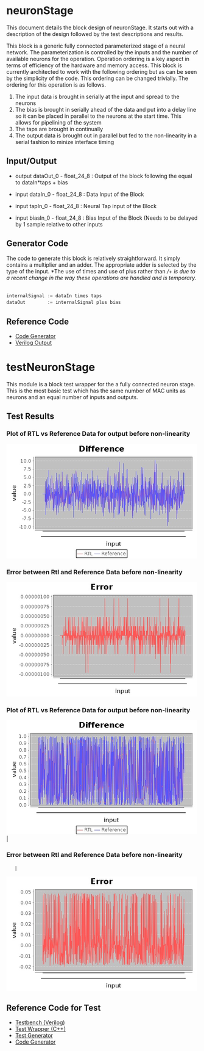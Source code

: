 
# neuronStage

This document details the block design of neuronStage. It starts out with a description of the design followed
by the test descriptions and results.


This block is a generic fully connected parameterized stage of a neural network. The parameterization is controlled
by the inputs and the number of available neurons for the operation. Operation ordering is a key aspect in terms
of efficiency of the hardware and memory access. This block is currently architected to work with the following
ordering but as can be seen by the simplicity of the code. This ordering can be changed trivially. The ordering for this
operation is as follows.

1. The input data is brought in serially at the input and spread to the neurons
1. The bias is brought in serially ahead of the data and put into a delay line so it can be placed in parallel to the neurons
   at the start time. This allows for pipelining of the system
1. The taps are brought in continually
1. The output data is brought out in parallel but fed to the non-linearity in a serial fashion to minize interface timing


## Input/Output
* output dataOut_0      - float_24_8  : Output of the block following the equal to dataIn*taps + bias

* input dataIn_0      - float_24_8    : Data Input of the Block
* input tapIn_0      - float_24_8      : Neural Tap input of the Block
* input biasIn_0      - float_24_8      : Bias Input of the Block (Needs to be delayed by 1 sample relative to other inputs

## Generator Code

The code to generate this block is relatively straightforward. It simply contains a multiplier and an adder. The
appropriate adder is selected by the type of the input. *The use of times and use of plus rather than */+ is due
to a recent change in the way these operations are handled and is temporary.*

```scala

internalSignal := dataIn times taps
dataOut        := internalSignal plus bias

```

## Reference Code

* [Code Generator](../../../src/main/scala/com/simplifide/generate/blocks/neural//Neuron.scala)
* [Verilog Output](../design/neuronStage.v)




# testNeuronStage


This module is a block test wrapper for the a fully connected neuron stage. This is the most basic test which
has the same number of MAC units as neurons and an equal number of inputs and outputs.

## Test Results

### Plot of RTL vs Reference Data for output before non-linearity

![Ref vs RTL](results.jpg)

### Error between Rtl and Reference Data before non-linearity

![RTL](resultse.jpg)

### Plot of RTL vs Reference Data for output before non-linearity
![Ref vs RTL](results2.jpg)
       |
### Error between Rtl and Reference Data before non-linearity
       |
![RTL](results2e.jpg)

## Reference Code for Test
* [Testbench (Verilog)](../test/testNeuronStage.v)
* [Test Wrapper (C++)](../test/testNeuronStage.cpp)
* [Test Generator](../../../src/test/scala/com/simplifide/generate/neural//NeuronStateTest.scala)
* [Code Generator](../../../src/main/scala/com/simplifide/generate/blocks/neural//NeuronStage.scala)



        


